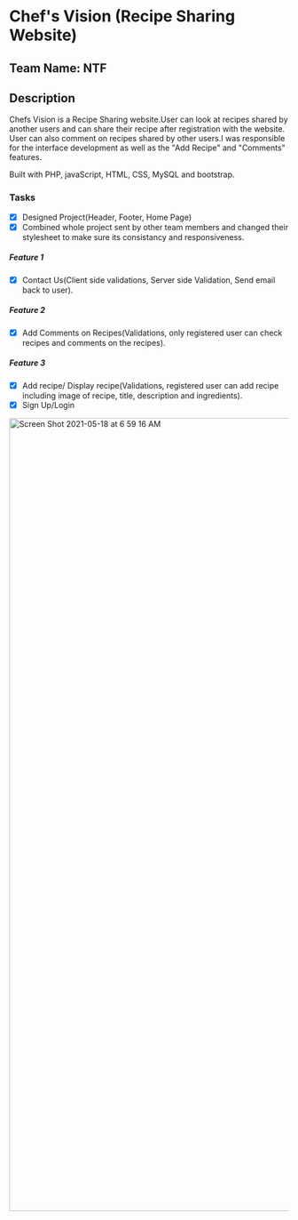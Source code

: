 # Chef's Vision (Recipe Sharing Website)
## Team Name: NTF
## Description
Chefs Vision is a Recipe Sharing website.User can look at recipes shared by another users and can share their recipe after registration with the website. User can also comment on recipes shared by other users.I was responsible for the interface development as well as the "Add Recipe" and "Comments" features.

Built with PHP, javaScript, HTML, CSS, MySQL and bootstrap.

### Tasks
- [x] Designed Project(Header, Footer, Home Page)
- [x] Combined whole project sent by other team members and changed their stylesheet to make sure its consistancy and responsiveness.
##### Feature 1
- [x] Contact Us(Client side validations, Server side Validation, Send email back to user).
##### Feature 2
- [x] Add Comments on Recipes(Validations, only registered user can check recipes and comments on the recipes).
##### Feature 3
- [x] Add recipe/ Display recipe(Validations, registered user can add recipe including image of recipe, title, description and ingredients).
- [x] Sign Up/Login

<img width="1427" alt="Screen Shot 2021-05-18 at 6 59 16 AM" src="https://user-images.githubusercontent.com/71792075/119275375-9e6eda00-bbe2-11eb-95d2-5c0b77001ba1.png">


